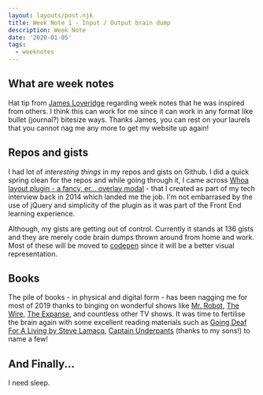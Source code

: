 ```yaml
---
layout: layouts/post.njk
title: Week Note 1 - Input / Output brain dump
description: Week Note
date: '2020-01-05'
tags:
  - weeknotes
---
```


## What are week notes

Hat tip from [James Loveridge](https://jamesloveridge.dev) regarding week notes that he was inspired from others. I think this can work for me since it can work in any format like bullet (journal?) bitesize ways. Thanks James, you can rest on your laurels that you cannot nag me any more to get my website up again!

## Repos and gists

I had lot of _interesting things_ in my repos and gists on Github. I did a quick spring clean for the repos and while going through it, I came across [Whoa layout plugin - a fancy, er... overlay modal](https://codepen.io/craigbutcher/pen/wvBqgar) - that I created as part of my tech interview back in 2014 which landed me the job. I'm not embarrased by the use of jQuery and simplicity of the plugin as it was part of the Front End learning experience.

Although, my gists are getting out of control. Currently it stands at 136 gists and they are merely code brain dumps thrown around from home and work. Most of these will be moved to [codepen](https://codepen.io) since it will be a better visual representation.

## Books

The pile of books - in physical and digital form - has been nagging me for most of 2019 thanks to binging on wonderful shows like  [Mr. Robot](https://www.imdb.com/title/tt4158110/?ref_=fn_al_tt_2), [The Wire](https://www.imdb.com/title/tt0306414/), [The Expanse](https://www.imdb.com/title/tt3230854/?ref_=fn_al_tt_1), and countless other TV shows. It was time to fertilise the brain again with some excellent reading materials such as [Going Deaf For A Living by Steve Lamacq](https://www.going-deaf-for-a-living.com/), [Captain Underpants](https://pilkey.com/series/captain-underpants) (thanks to my sons!) to name a few!

## And Finally...

I need sleep.